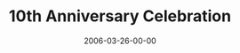 ---
layout: message
category: message
series: "10th Anniversary"
title: "10th Anniversary Celebration"
date: 2006-03-26-00-00
message_id: 76
audio: "http://s3.amazonaws.com/crossroads-media/media/legacy/mp3/10th_Anniversary_03-26-06.mp3"
audio-duration: "24:35"
explicit: "N"
---
